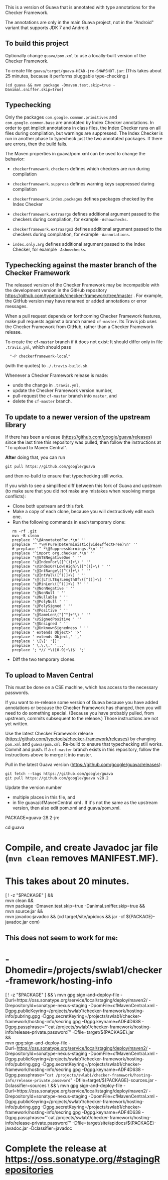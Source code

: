 This is a version of Guava that is annotated with type annotations for the Checker Framework.

The annotations are only in the main Guava project, not in the "Android" variant that supports JDK 7 and Android.


To build this project
---------------------

Optionally change `guava/pom.xml` to use a locally-built version of the Checker Framework.

To create file `guava/target/guava-HEAD-jre-SNAPSHOT.jar`:
(This takes about 25 minutes, because it performs pluggable type-checking.)

```
(cd guava && mvn package -Dmaven.test.skip=true -Danimal.sniffer.skip=true)
```


Typechecking
------------

Only the packages `com.google.common.primitives` and
`com.google.common.base` are annotated by Index Checker annotations.  In
order to get implicit annotations in class files, the Index Checker runs on
all files during compilation, but warnings are suppressed. The Index
Checker is run in another phase to typecheck just the two annotated
packages. If there are errors, then the build fails.

The Maven properties in guava/pom.xml can be used to change the behavior:

- `checkerframework.checkers` defines which checkers are run during compilation
- `checkerframework.suppress` defines warning keys suppressed during compilation
- `checkerframework.index.packages` defines packages checked by the Index Checker

- `checkerframework.extraargs` defines additional argument passed to the checkers during compilation, for example `-Ashowchecks`.
- `checkerframework.extraargs2` defines additional argument passed to the checkers during compilation, for example `-Aannotations`.
- `index.only.arg` defines additional argument passed to the Index Checker, for example `-Ashowchecks`.


Typechecking against the master branch of the Checker Framework
---------------------------------------------------------------

The released version of the Checker Framework may be incompatible with the
development version in the GitHub repository
https://github.com/typetools/checker-framework/tree/master .  For example,
the GitHub version may have renamed or added annotations or error messages.

When a pull request depends on forthcoming Checker Framework features, make
pull requests against a branch named `cf-master`.  Its Travis job uses the
Checker Framework from GitHub, rather than a Checker Framework release.

To create the `cf-master` branch if it does not exist:
It should differ only in file `.travis.yml`, which should pass
```
  "-P checkerframework-local"
```
(with the quotes) to `./.travis-build.sh`.

Whenever a Checker Framework release is made:
 * undo the change in `.travis.yml`,
 * update the Checker Framework version number,
 * pull-request the `cf-master` branch into `master`, and
 * delete the `cf-master` branch.


To update to a newer version of the upstream library
----------------------------------------------------

If there has been a release (https://github.com/google/guava/releases)
since the last time this repository was pulled, then follow the
instructions at "To upload to Maven Central".

**After** doing that, you can run

```
git pull https://github.com/google/guava
```

and then re-build to ensure that typechecking still works.

If you wish to see a simplified diff between this fork of Guava and upstream (to make sure that you did not make any mistakes when resolving merge conflicts):

 * Clone both upstream and this fork.
 * Make a copy of each clone, because you will destructively edit each one.
 * Run the following commands in each temporary clone:
```
   rm -rf .git
   mvn -B clean
   preplace '^\@AnnotatedFor.*\n' ''
   preplace '^ *\@(Pure|Deterministic|SideEffectFree)\n' ''
   # preplace '^ *\@SuppressWarnings.*\n' ''
   preplace '^import org.checker.*\n' ''
   preplace '\@GTENegativeOne ' ''
   preplace '\@IndexFor\([^()]+\) ' ''
   preplace '\@IndexOr(Low|High)\([^()]+\) ' ''
   preplace '\@IntRange\([^()]+\) ' ''
   preplace '\@IntVal\([^()]+\) ' ''
   preplace '\@(|LT|LTEq)LengthOf\([^()]+\) ' ''
   preplace '\@MinLen\([^()]+\) ?' ''
   preplace '\@NonNegative ' ''
   preplace '\@NonNull ' ''
   preplace '\@Nullable ' ''
   preplace '\@PolyNull ' ''
   preplace '\@PolySigned ' ''
   preplace '\@Positive ' ''
   preplace '\@SameLen\("[^"]+"\) ' ''
   preplace '\@SignedPositive ' ''
   preplace '\@Unsigned ' ''
   preplace '\@UnknownSignedness ' ''
   preplace ' extends Object>' '>'
   preplace ' extends Object,' ','
   preplace ' \[\]' '[]'
   preplace ' \.\.\.' '...'
   preplace '; *// *\([0-9]+\)$' ';'
```
 * Diff the two temporary clones.


To upload to Maven Central
--------------------------

This must be done on a CSE machine, which has access to the necessary passwords.

If you want to re-release some version of Guava because you have added
annotations or because the Checker Framework has changed, then you will
need to do something special.  (Because you have probably pulled, from
upstream, commits subsequent to the release.)  Those instructions are not
yet written.

Use the latest Checker Framework release
(https://github.com/typetools/checker-framework/releases) by changing
`pom.xml` and `guava/pom.xml`.  Re-build to ensure that typechecking still
works.  Commit and push.  If a `cf-master` branch exists in this
repository, follow the instructions above to merge it into master.

Pull in the latest Guava version (https://github.com/google/guava/releases):
```
git fetch --tags https://github.com/google/guava
git pull https://github.com/google/guava v28.2
```

Update the version number
 * multiple places in this file, and
 * in file guava/cfMavenCentral.xml .
If it's not the same as the upstream version, then also edit pom.xml and guava/pom.xml.

PACKAGE=guava-28.2-jre

cd guava

# Compile, and create Javadoc jar file (`mvn clean` removes MANIFEST.MF).
# This takes about 20 minutes.
[ ! -z "$PACKAGE" ] && \
mvn clean && \
mvn package -Dmaven.test.skip=true -Danimal.sniffer.skip=true && \
mvn source:jar && \
mvn javadoc:javadoc && (cd target/site/apidocs && jar -cf ${PACKAGE}-javadoc.jar com)

## This does not seem to work for me:
# -Dhomedir=/projects/swlab1/checker-framework/hosting-info

[ ! -z "$PACKAGE" ] && \
mvn gpg:sign-and-deploy-file -Durl=https://oss.sonatype.org/service/local/staging/deploy/maven2/ -DrepositoryId=sonatype-nexus-staging -DpomFile=cfMavenCentral.xml -Dgpg.publicKeyring=/projects/swlab1/checker-framework/hosting-info/pubring.gpg -Dgpg.secretKeyring=/projects/swlab1/checker-framework/hosting-info/secring.gpg -Dgpg.keyname=ADF4D638 -Dgpg.passphrase="`cat /projects/swlab1/checker-framework/hosting-info/release-private.password`" -Dfile=target/${PACKAGE}.jar \
&& \
mvn gpg:sign-and-deploy-file -Durl=https://oss.sonatype.org/service/local/staging/deploy/maven2/ -DrepositoryId=sonatype-nexus-staging -DpomFile=cfMavenCentral.xml -Dgpg.publicKeyring=/projects/swlab1/checker-framework/hosting-info/pubring.gpg -Dgpg.secretKeyring=/projects/swlab1/checker-framework/hosting-info/secring.gpg -Dgpg.keyname=ADF4D638 -Dgpg.passphrase="`cat /projects/swlab1/checker-framework/hosting-info/release-private.password`" -Dfile=target/${PACKAGE}-sources.jar -Dclassifier=sources \
&& \
mvn gpg:sign-and-deploy-file -Durl=https://oss.sonatype.org/service/local/staging/deploy/maven2/ -DrepositoryId=sonatype-nexus-staging -DpomFile=cfMavenCentral.xml -Dgpg.publicKeyring=/projects/swlab1/checker-framework/hosting-info/pubring.gpg -Dgpg.secretKeyring=/projects/swlab1/checker-framework/hosting-info/secring.gpg -Dgpg.keyname=ADF4D638 -Dgpg.passphrase="`cat /projects/swlab1/checker-framework/hosting-info/release-private.password`" -Dfile=target/site/apidocs/${PACKAGE}-javadoc.jar -Dclassifier=javadoc

# Complete the release at https://oss.sonatype.org/#stagingRepositories
